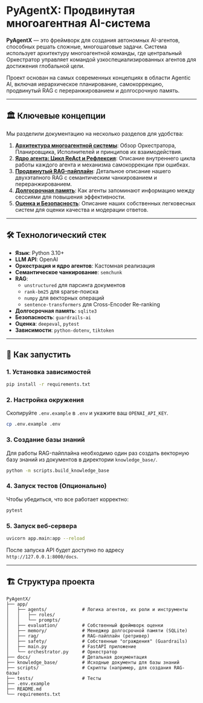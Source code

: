 # PyAgentX: Продвинутая многоагентная AI-система

**PyAgentX** — это фреймворк для создания автономных AI-агентов, способных решать сложные, многошаговые задачи. Система использует архитектуру многоагентной команды, где центральный Оркестратор управляет командой узкоспециализированных агентов для достижения глобальной цели.

Проект основан на самых современных концепциях в области Agentic AI, включая иерархическое планирование, самокоррекцию, продвинутый RAG с переранжированием и долгосрочную память.

---

## 🏛️ Ключевые концепции

Мы разделили документацию на несколько разделов для удобства:

1.  [**Архитектура многоагентной системы**](./docs/01_multi_agent_architecture.md): Обзор Оркестратора, Планировщика, Исполнителей и принципов их взаимодействия.
2.  [**Ядро агента: Цикл ReAct и Рефлексия**](./docs/02_agent_core_loop.md): Описание внутреннего цикла работы каждого агента и механизма самокоррекции при ошибках.
3.  [**Продвинутый RAG-пайплайн**](./docs/03_advanced_rag.md): Детальное описание нашего двухэтапного RAG с семантическим чанкированием и переранжированием.
4.  [**Долгосрочная память**](./docs/04_long_term_memory.md): Как агенты запоминают информацию между сессиями для повышения эффективности.
5.  [**Оценка и Безопасность**](./docs/04_evaluation_and_safety.md): Описание наших собственных легковесных систем для оценки качества и модерации ответов.

---

## 🛠️ Технологический стек

-   **Язык**: Python 3.10+
-   **LLM API**: OpenAI
-   **Оркестрация и ядро агентов**: Кастомная реализация
-   **Семантическое чанкирование**: `semchunk`
-   **RAG**:
    -   `unstructured` для парсинга документов
    -   `rank-bm25` для sparse-поиска
    -   `numpy` для векторных операций
    -   `sentence-transformers` для Cross-Encoder Re-ranking
-   **Долгосрочная память**: `sqlite3`
-   **Безопасность**: `guardrails-ai`
-   **Оценка**: `deepeval`, `pytest`
-   **Зависимости**: `python-dotenv`, `tiktoken`

---

## 🚀 Как запустить

### 1. Установка зависимостей
```bash
pip install -r requirements.txt
```

### 2. Настройка окружения
Скопируйте `.env.example` в `.env` и укажите ваш `OPENAI_API_KEY`.
```bash
cp .env.example .env
```

### 3. Создание базы знаний
Для работы RAG-пайплайна необходимо один раз создать векторную базу знаний из документов в директории `knowledge_base/`.
```bash
python -m scripts.build_knowledge_base
```

### 4. Запуск тестов (Опционально)
Чтобы убедиться, что все работает корректно:
```bash
pytest
```

### 5. Запуск веб-сервера
```bash
uvicorn app.main:app --reload
```
После запуска API будет доступно по адресу `http://127.0.0.1:8000/docs`.

---

## 🏗️ Структура проекта
```
PyAgentX/
├── app/
│   ├── agents/             # Логика агентов, их роли и инструменты
│   │   ├── roles/
│   │   └── prompts/
│   ├── evaluation/         # Собственный фреймворк оценки
│   ├── memory/             # Менеджер долгосрочной памяти (SQLite)
│   ├── rag/                # RAG-пайплайн (ретривер)
│   ├── safety/             # Собственные "ограждения" (Guardrails)
│   ├── main.py             # FastAPI приложение
│   └── orchestrator.py     # Оркестратор
├── docs/                   # Детальная документация
├── knowledge_base/         # Исходные документы для базы знаний
├── scripts/                # Скрипты (например, для создания RAG-базы)
├── tests/                  # Тесты
├── .env.example
├── README.md
└── requirements.txt
```
